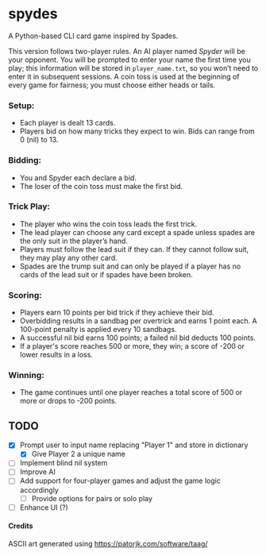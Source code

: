 # spydes
A Python-based CLI card game inspired by Spades. 

This version follows two-player rules. An AI player named *Spyder* will be your opponent. You will be prompted to enter your name the first time you play; this information will be stored in `player_name.txt`, so you won’t need to enter it in subsequent sessions. A coin toss is used at the beginning of every game for fairness; you must choose either heads or tails.

### Setup:
- Each player is dealt 13 cards.
- Players bid on how many tricks they expect to win. Bids can range from 0 (nil) to 13.

### Bidding:
- You and Spyder each declare a bid.
- The loser of the coin toss must make the first bid.

### Trick Play:
- The player who wins the coin toss leads the first trick.
- The lead player can choose any card except a spade unless spades are the only suit in the player’s hand.
- Players must follow the lead suit if they can. If they cannot follow suit, they may play any other card.
- Spades are the trump suit and can only be played if a player has no cards of the lead suit or if spades have been broken.

### Scoring:
- Players earn 10 points per bid trick if they achieve their bid.
- Overbidding results in a sandbag per overtrick and earns 1 point each. A 100-point penalty is applied every 10 sandbags.
- A successful nil bid earns 100 points; a failed nil bid deducts 100 points.
- If a player's score reaches 500 or more, they win; a score of -200 or lower results in a loss.
  
### Winning:
- The game continues until one player reaches a total score of 500 or more or drops to -200 points.

## TODO
- [x] Prompt user to input name replacing "Player 1" and store in dictionary
  - [x] Give Player 2 a unique name
- [ ] Implement blind nil system
- [ ] Improve AI
- [ ] Add support for four-player games and adjust the game logic accordingly
  - [ ] Provide options for pairs or solo play
- [ ] Enhance UI (?)

#### Credits
ASCII art generated using https://patorjk.com/software/taag/

